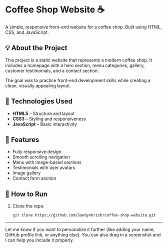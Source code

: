 # Coffee Shop Website ☕

A simple, responsive front-end website for a coffee shop. Built using HTML, CSS, and JavaScript.

## 💡 About the Project

This project is a static website that represents a modern coffee shop. It includes a homepage with a hero section, menu categories, gallery, customer testimonials, and a contact section.

The goal was to practice front-end development skills while creating a clean, visually appealing layout.

## 🚀 Technologies Used

- **HTML5** – Structure and layout
- **CSS3** – Styling and responsiveness
- **JavaScript** – Basic interactivity

## 🎨 Features

- Fully responsive design
- Smooth scrolling navigation
- Menu with image-based sections
- Testimonials with user avatars
- Image gallery
- Contact form section

## 🔧 How to Run

1. Clone the repo:
   ```bash
   git clone https://github.com/Sandyvkrish/coffee-shop-website.git
   
---

Let me know if you want to personalize it further (like adding your name, GitHub profile link, or anything else). You can also drag in a screenshot and I can help you include it properly.

